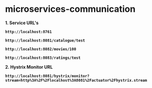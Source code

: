 # microservices-communication

<b>1. Service URL's<b>

    http://localhost:8761

    http://localhost:8081/catalogue/test

    http://localhost:8082/movies/100

    http://localhost:8083/ratings/test

<b>2. Hystrix Monitor URL<b>

    http://localhost:8081/hystrix/monitor?stream=http%3A%2F%2Flocalhost%3A8081%2Factuator%2Fhystrix.stream
